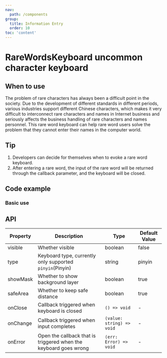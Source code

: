 ```yaml
---
nav:
  path: /components
group:
  title: Information Entry
  order: 10
toc: 'content'
---
```


# RareWordsKeyboard uncommon character keyboard

<!-- <code src="../../docs/components/compatibility.tsx" inline="true"></code> -->

## When to use

The problem of rare characters has always been a difficult point in the society. Due to the development of different standards in different periods, various industries support different Chinese characters, which makes it very difficult to interconnect rare characters and names in Internet business and seriously affects the business handling of rare characters and names personnel. This rare word keyboard can help rare word users solve the problem that they cannot enter their names in the computer world.

## Tip

1. Developers can decide for themselves when to evoke a rare word keyboard.
2. After entering a rare word, the input of the rare word will be returned through the callback parameter, and the keyboard will be closed.

## Code example

### Basic use

<code src='../../demo/pages/RareWordsKeyboard/index'></code>

## API

| Property      | Description                                                           | Type                     | Default Value |
| --------- | -------------------------------------------------------------- | ------------------------ | ------ |
| visible   | Whether visible                                                       | boolean                  | false  |
| type      | Keyboard type, currently only supported `pinyin`(Pinyin)                         | string                   | pinyin |
| showMask  | Whether to show background layer                                               | boolean                  | true   |
| safeArea  | Whether to keep safe distance                                               | boolean                  | true   |
| onClose   | Callback triggered when keyboard is closed                                           | `() => void`             | -      |
| onChange  | Callback triggered when input completes                                           | `(value: string) => void`| -      |
| onError   | Open the callback that is triggered when the keyboard goes wrong                                       | `(err: Error) => void`   | -      |
